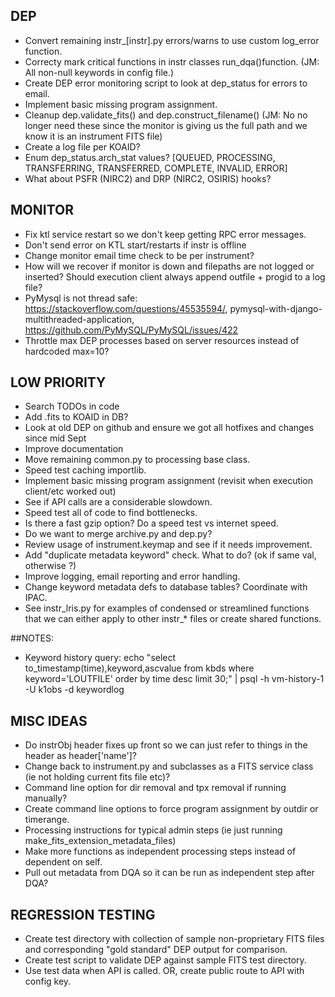 ## DEP
- Convert remaining instr_[instr].py errors/warns to use custom log_error function.
- Correcty mark critical functions in instr classes run_dqa()function. (JM: All non-null keywords in config file.)
- Create DEP error monitoring script to look at dep_status for errors to email.
- Implement basic missing program assignment.
- Cleanup dep.validate_fits() and dep.construct_filename() (JM: No no longer need these since the monitor is giving us the full path and we know it is an instrument FITS file)
- Create a log file per KOAID?
- Enum dep_status.arch_stat values? [QUEUED, PROCESSING, TRANSFERRING, TRANSFERRED, COMPLETE, INVALID, ERROR]
- What about PSFR (NIRC2) and DRP (NIRC2, OSIRIS) hooks?


## MONITOR
- Fix ktl service restart so we don't keep getting RPC error messages.
- Don't send error on KTL start/restarts if instr is offline
- Change monitor email time check to be per instrument?
- How will we recover if monitor is down and filepaths are not logged or inserted?  Should execution client always append outfile + progid to a log file?
- PyMysql is not thread safe: https://stackoverflow.com/questions/45535594/, pymysql-with-django-multithreaded-application, https://github.com/PyMySQL/PyMySQL/issues/422
- Throttle max DEP processes based on server resources instead of hardcoded max=10?

 
## LOW PRIORITY
- Search TODOs in code
- Add .fits to KOAID in DB?
- Look at old DEP on github and ensure we got all hotfixes and changes since mid Sept
- Improve documentation
- Move remaining common.py to processing base class.
- Speed test caching importlib.  
- Implement basic missing program assignment (revisit when execution client/etc worked out)
- See if API calls are a considerable slowdown.
- Speed test all of code to find bottlenecks.
- Is there a fast gzip option?  Do a speed test vs internet speed.
- Do we want to merge archive.py and dep.py?
- Review usage of instrument.keymap and see if it needs improvement.
- Add "duplicate metadata keyword" check.  What to do? (ok if same val, otherwise ?)
- Improve logging, email reporting and error handling.
- Change keyword metadata defs to database tables?  Coordinate with IPAC.
- See instr_lris.py for examples of condensed or streamlined functions that we can either apply to other instr_* files or create shared functions.


##NOTES:
- Keyword history query: echo "select to_timestamp(time),keyword,ascvalue from kbds where keyword='LOUTFILE' order by time desc limit 30;" | psql -h vm-history-1 -U k1obs -d keywordlog


## MISC IDEAS
- Do instrObj header fixes up front so we can just refer to things in the header as header['name']?
- Change back to instrument.py and subclasses as a FITS service class (ie not holding current fits file etc)?
- Command line option for dir removal and tpx removal if running manually?
- Create command line options to force program assignment by outdir or timerange.
- Processing instructions for typical admin steps (ie just running make_fits_extension_metadata_files)
- Make more functions as independent processing steps instead of dependent on self.
- Pull out metadata from DQA so it can be run as independent step after DQA? 


## REGRESSION TESTING
- Create test directory with collection of sample non-proprietary FITS files and corresponding "gold standard" DEP output for comparison.
- Create test script to validate DEP against sample FITS test directory.
- Use test data when API is called.  OR, create public route to API with config key.






